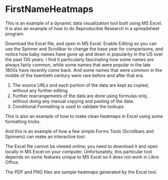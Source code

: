 # FirstNameHeatmaps

This is an example of a dynamic data visualization tool built using MS Excel.  It is also an example
of how to do Reproducible Research in a spreadsheet program:

Download the Excel file, and open in MS Excel.  Enable Editing so you can use the Spinner and
Scrollbar to change the base year for comparisons, and notice how baby names have gone up and
down in popularity in the US over the past 130 years.  I find it particularly fascinating how
some names are always fairly common, while some names that were popular in the late 1800s have
recently come back.  And some names that were common in the middle of the twentieth century
were rare before and after that era.

1. The source URLs and each portion of the data are kept as copied, without any further editing.
2. Further rearrangements of the data are done using formulas only, without doing any manual
copying and pasting of the data.
3. Conditional Formatting is used to validate the lookups

This is also an example of how to make clean heatmaps in Excel using some formatting tricks.

And this is an example of how a few simple Forms Tools (Scrollbars and Spinners) can make an
interactive tool.

The Excel file cannot be viewed online; you need to download it and open locally in MS Excel
on your computer.  Unfortunately, this particular tool depends on some features unique to
MS Excel so it does not work in Libre Office.

The PDF and PNG files are sample heatmaps generated by the Excel tool.
